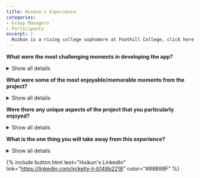 ```yaml
---
title: Huikun's Experience
categories:
- Group Managers
- Participants
excerpt: |
  Huikun is a rising college sophomore at Foothill College, click here to learn more about her experience as a group manager and participant in this project.|
---
```


**What were the most challenging moments in developing the app?**
<details>
  <summary>Show all details</summary>

<p>
The most challenging moment for me is to develop the R shiny website. I am very new to GitHub, and I have no experience with the R programming language. Hence I have to figure out how to code the correct format to meet the criteria. 
</p>
</details>

**What were some of the most enjoyable/memorable moments from the project?**
<details>
  <summary>Show all details</summary>

<p>
I really appreciate Disha’s help, although we have faced many obstacles when developing a website. I have acquired many technical skills from her, which I enjoyed the most. Aside from that, contributing to this project gives me a basic idea of how the bioinformatics industry works.
</p>
</details>

**Were there any unique aspects of the project that you particularly enjoyed?**
<details>
  <summary>Show all details</summary>

<p>
I have learned a lot from our group mates and PM, especially when developing the GitHub page. Also, the experience of using RStudio to generate plots like volcano plot, box-plot and so on is beneficial for my future study at college.
</p>
</details>

**What is the one thing you will take away from this experience?**
<details>
  <summary>Show all details</summary>

<p>
I would say teamwork is vital for a project as a whole. Without teammates and group leads’ help, the project would not end up well. Overall, I enjoyed working on this project, but it could be better if the team workflow is more organized.
</p>
</details>


{% include button.html text="Huikun's LinkedIn" link="https://linkedin.com/in/kelly-li-b149b2218" color="#88B98F" %} 

